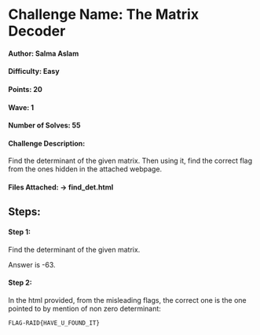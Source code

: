 # Challenge Name: The Matrix Decoder

#### Author: Salma Aslam

#### Difficulty: Easy

#### Points: 20

#### Wave: 1

#### Number of Solves: 55

#### Challenge Description: 
Find the determinant of the given matrix.
Then using it, find the correct flag from the ones hidden in the attached webpage.

#### Files Attached: -> find_det.html

## Steps:
#### Step 1:
Find the determinant of the given matrix.

Answer is -63.

#### Step 2:
In the html provided, from the misleading flags, the correct one is the one pointed to by mention of non zero determinant:

```
FLAG-RAID{HAVE_U_FOUND_IT}
```
